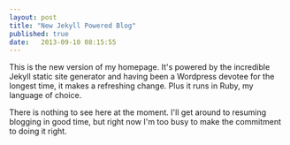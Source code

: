 ```yaml
---
layout: post
title: "New Jekyll Powered Blog"
published: true
date:   2013-09-10 08:15:55
---
```


This is the new version of my homepage. It's powered by the incredible Jekyll static site generator and having been a Wordpress devotee for the longest time, it makes a refreshing change. Plus it runs in Ruby, my language of choice.


There is nothing to see here at the moment. I'll get around to resuming blogging in good time, but right now I'm too busy to make the commitment to doing it right.